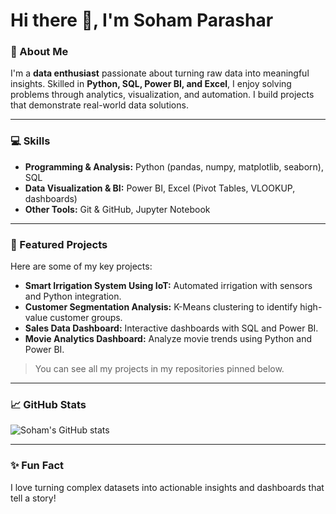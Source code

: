 
# Hi there 👋, I'm Soham Parashar

### 🚀 About Me
I'm a **data enthusiast** passionate about turning raw data into meaningful insights. Skilled in **Python, SQL, Power BI, and Excel**, I enjoy solving problems through analytics, visualization, and automation. I build projects that demonstrate real-world data solutions.

---

### 💻 Skills
- **Programming & Analysis:** Python (pandas, numpy, matplotlib, seaborn), SQL
- **Data Visualization & BI:** Power BI, Excel (Pivot Tables, VLOOKUP, dashboards)
- **Other Tools:** Git & GitHub, Jupyter Notebook

---

### 📂 Featured Projects
Here are some of my key projects:
- **Smart Irrigation System Using IoT:** Automated irrigation with sensors and Python integration.
- **Customer Segmentation Analysis:** K-Means clustering to identify high-value customer groups.
- **Sales Data Dashboard:** Interactive dashboards with SQL and Power BI.
- **Movie Analytics Dashboard:** Analyze movie trends using Python and Power BI.

> You can see all my projects in my repositories pinned below.

---

### 📈 GitHub Stats
![Soham's GitHub stats](https://github-readme-stats.vercel.app/api?username=justtsoham&show_icons=true&theme=radical)

---

### ✨ Fun Fact
I love turning complex datasets into actionable insights and dashboards that tell a story!
